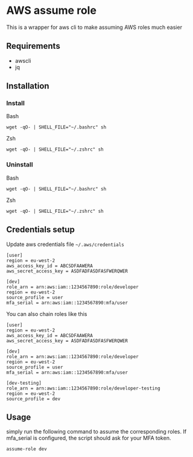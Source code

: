 # AWS assume role

This is a wrapper for aws cli to make assuming AWS roles much easier

## Requirements

- awscli
- jq

## Installation

### Install

Bash
```shell
wget -qO- | SHELL_FILE="~/.bashrc" sh
```

Zsh
```shell
wget -qO- | SHELL_FILE="~/.zshrc" sh
```

### Uninstall

Bash
```shell
wget -qO- | SHELL_FILE="~/.bashrc" sh
```

Zsh
```shell
wget -qO- | SHELL_FILE="~/.zshrc" sh
```

## Credentials setup

Update aws credentials file `~/.aws/credentials`
```text
[user]
region = eu-west-2
aws_access_key_id = ABCSDFAAWERA
aws_secret_access_key = ASDFADFASDFASFWERQWER

[dev]
role_arn = arn:aws:iam::1234567890:role/developer
region = eu-west-2
source_profile = user
mfa_serial = arn:aws:iam::1234567890:mfa/user
```

You can also chain roles like this
```text
[user]
region = eu-west-2
aws_access_key_id = ABCSDFAAWERA
aws_secret_access_key = ASDFADFASDFASFWERQWER

[dev]
role_arn = arn:aws:iam::1234567890:role/developer
region = eu-west-2
source_profile = user
mfa_serial = arn:aws:iam::1234567890:mfa/user

[dev-testing]
role_arn = arn:aws:iam::1234567890:role/developer-testing
region = eu-west-2
source_profile = dev
```

## Usage

simply run the following command to assume the corresponding roles. If mfa_serial is configured, the script should ask for your MFA token.
```shell
assume-role dev
```